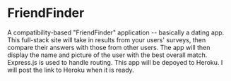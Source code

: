 # FriendFinder
A compatibility-based "FriendFinder" application -- basically a dating app. This full-stack site will take in results from your users' surveys, then compare their answers with those from other users. The app will then display the name and picture of the user with the best overall match. Express.js is used to handle routing. This app will be depoyed to Heroku. I will post the link to Heroku when it is ready.
